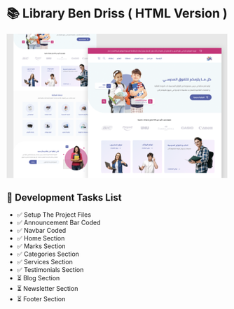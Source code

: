 # 📚 Library Ben Driss ( HTML Version )

![Design and Development](https://github.com/Jaouadi7/library-bendriss/blob/main/bendriss.png)

## 🎯 Development Tasks List

- ✅ Setup The Project Files
- ✅ Announcement Bar Coded
- ✅ Navbar Coded
- ✅ Home Section
- ✅ Marks Section
- ✅ Categories Section
- ✅ Services Section
- ✅ Testimonials Section
- ⏳ Blog Section
- ⏳ Newsletter Section
- ⏳ Footer Section
